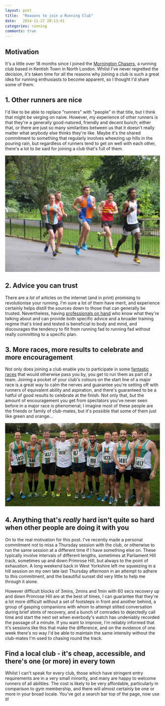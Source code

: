 ```yaml
---
layout: post
title:  "Reasons to join a Running Club"
date:   2014-11-27 20:13:41
categories: running
comments: true
---
```


## Motivation

It's a little over 18 months since I joined the [Mornington Chasers](), a running club based in Kentish Town in North London.  Whilst I've never regretted the decision, it's taken time for all the reasons why joining a club is such a great idea for running enthusiasts to become apparent, so I thought I'd share some of them.

## 1. Other runners are nice

I'd like to be able to replace "runners" with "people" in that title, but I think that might be verging on naive.  However, my experience of other runners is that they're a generally good-natured, friendly and decent bunch; either that, or there are just so many similarities between us that it doesn't really matter what anybody else thinks they're like.  Maybe it's the shared commitment to something that regularly involves wheezing up hills in the pouring rain, but regardless of runners tend to get on well with each other, there's a lot to be said for joining a club that's full of them.

![Running Screenshot](/assets/chasers-batterseapark.jpg)

## 2. Advice you can trust

There are a *lot* of articles on the internet (and in print) promising to revolutionise your running.  I'm sure a lot of them have merit, and experience certainly helps distill the sources down to those that can generally be trusted.  Nevertheless, having [professionals on hand](http://to6224.wix.com/tomcraggs) who know what they're talking about and can provide both specific advice and a broader training regime that's tried and tested is beneficial to body and mind, and discourages the tendency to flit from running fad to running fad without really committing to a specific plan.

## 3. More races, more results to celebrate and more encouragement

Not only does joining a club enable you to participate in some [fantastic races](http://www.metleague.co.uk/) that would otherwise pass you by, you get to run them as part of a team.  Joining a pocket of your club's colours on the start line of a major race is a great way to calm the nerves and guarantee you're setting off with runners of equivalent ability and aspiration, and there's guaranteed to be a hatful of good results to celebrate at the finish.  Not only that, but the amount of encouragement you get from spectators you've never seen before in a major race is phenomenal; I imagine most of these people are the friends or family of club-mates, but it's possible that some of them just like green and orange...

![Running Screenshot](/assets/chasers-stevenage.jpg)

## 4. Anything that's *really* hard isn't quite so hard when other people are doing it with you

On to the real motivation for this post.  I've recently made a personal commitment not to miss a Thursday session with the club, or otherwise to run the same session at a different time if I have something else on.  These typically involve intervals of different lengths, sometimes at Parliament Hill track, sometimes up and down Primrose Hill, but always to the point of exhaustion.  A long weekend back in West Yorkshire left me squeezing in a hill session on my own late last Thursday afternoon in an attempt to adhere to this commitment, and the beautiful sunset did very little to help me through it alone.

However difficult blocks of 3mins, 2mins and 1min with 60 secs recovery up and down Primrose Hill are at the best of times, I can guarantee that they're a lot more difficult without a set of footsteps in front and another behind, a group of gasping companions with whom to attempt stilted conversation during brief stints of recovery, and a bunch of comrades to dejectedly call time and start the next set when everbody's watch has undeniably recorded the passage of a minute.  If you want to improve, I'm reliably informed that it's sessions like this that make the difference, and on the evidence of one week there's no way I'd be able to maintain the same intensity without the club-mates I'm used to chasing round the track.

## Find a local club - it's cheap, accessible, and there's one (or more) in every town

Whilst I can't speak for every club, those which have stringent entry requirements are in a very small minority, and many are happy to welcome runners of all abilities.  The cost is likely to be very affordable, particularly in comparison to gym membership, and there will almost certainly be one or more in your broad locale.  You've got a search bar top of the page, now use it!